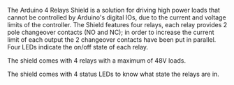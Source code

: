 <FeatureDescription>

The Arduino 4 Relays Shield is a solution for driving high power loads that cannot be controlled by Arduino's digital IOs, due to the current and voltage limits of the controller. The Shield features four relays, each relay provides 2 pole changeover contacts (NO and NC); in order to increase the current limit of each output the 2 changeover contacts have been put in parallel. Four LEDs indicate the on/off state of each relay.

</FeatureDescription>

<FeatureList>

<Feature title="Relays" image="connection">

The shield comes with 4 relays with a maximum of 48V loads.

  <FeatureLink variant="primary" title="Documentation" url="/tutorials/4-relays-shield/4-relay-shield-basics"/>
</Feature>

<Feature title="Status LEDs" image="configurability">

The shield comes with 4 status LEDs to know what state the relays are in.

</Feature>

</FeatureList>